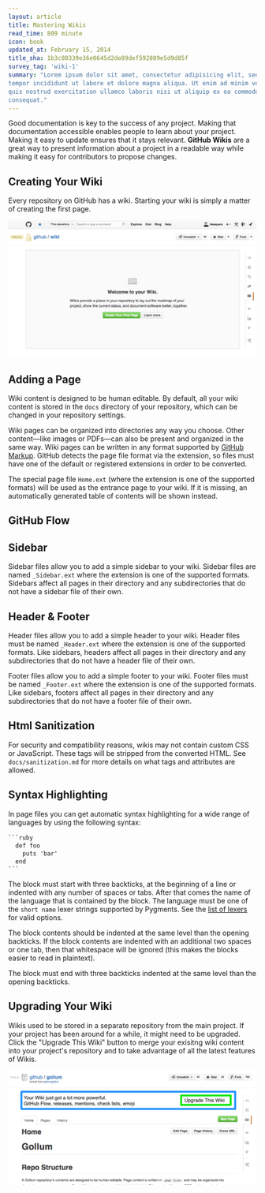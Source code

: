 ```yaml
---
layout: article
title: Mastering Wikis
read_time: 809 minute
icon: book
updated_at: February 15, 2014
title_sha: 1b3c80339e36e0645d2de89def592809e5d9d85f
survey_tag: 'wiki-1'
summary: "Lorem ipsum dolor sit amet, consectetur adipisicing elit, sed do eiusmod
tempor incididunt ut labore et dolore magna aliqua. Ut enim ad minim veniam,
quis nostrud exercitation ullamco laboris nisi ut aliquip ex ea commodo
consequat."
---
```


Good documentation is key to the success of any project. Making that documentation accessible enables people to learn about your project. Making it easy to update ensures that it stays relevant. **GitHub Wikis** are a great way to present information about a project in a readable way while making it easy for contributors to propose changes.

## Creating Your Wiki

Every repository on GitHub has a wiki. Starting your wiki is simply a matter of creating the first page.

![Screenshot a starting wiki](wiki-start.png)

## Adding a Page

Wiki content is designed to be human editable. By default, all your wiki content is stored in the `docs` directory of your repository,  which can be changed in your repository settings.

Wiki pages can be organized into directories any way you choose. Other content—like images or PDFs—can also be present and organized in the same way. Wiki pages can be written in any format supported by [GitHub Markup](http://github.com/github/markup). GitHub detects the page file format via the extension, so files must have one of the default or registered extensions in order to be converted.

The special page file `Home.ext` (where the extension is one of the supported
formats) will be used as the entrance page to your wiki. If it is missing, an
automatically generated table of contents will be shown instead.

## GitHub Flow

## Sidebar

Sidebar files allow you to add a simple sidebar to your wiki. Sidebar files
are named `_Sidebar.ext` where the extension is one of the supported formats.
Sidebars affect all pages in their directory and any subdirectories that do not
have a sidebar file of their own.

## Header & Footer

Header files allow you to add a simple header to your wiki. Header files must
be named `_Header.ext` where the extension is one of the supported formats.
Like sidebars, headers affect all pages in their directory and any
subdirectories that do not have a header file of their own.

Footer files allow you to add a simple footer to your wiki. Footer files must
be named `_Footer.ext` where the extension is one of the supported formats.
Like sidebars, footers affect all pages in their directory and any
subdirectories that do not have a footer file of their own.

## Html Sanitization

For security and compatibility reasons, wikis may not contain custom CSS
or JavaScript. These tags will be stripped from the converted HTML. See
`docs/sanitization.md` for more details on what tags and attributes are
allowed.

## Syntax Highlighting

In page files you can get automatic syntax highlighting for a wide range of
languages by using the following syntax:

    ```ruby
      def foo
        puts 'bar'
      end
    ```

The block must start with three backticks, at the beginning of a line or
indented with any number of spaces or tabs.
After that comes the name of the language that is contained by the
block. The language must be one of the `short name` lexer strings supported by
Pygments. See the [list of lexers](http://pygments.org/docs/lexers/) for valid
options.

The block contents should be indented at the same level than the opening backticks.
If the block contents are indented with an additional two spaces or one tab,
then that whitespace will be ignored (this makes the blocks easier to read in plaintext).

The block must end with three backticks indented at the same level than the opening
backticks.

## Upgrading Your Wiki

Wikis used to be stored in a separate repository from the main project. If your project has been around for a while, it might need to be upgraded. Click the "Upgrade This Wiki" button to merge your exisitng wiki content into your project's repository and to take advantage of all the latest features of Wikis.

![Screenshot of button to upgrade wikis](wiki-upgrade.png)
